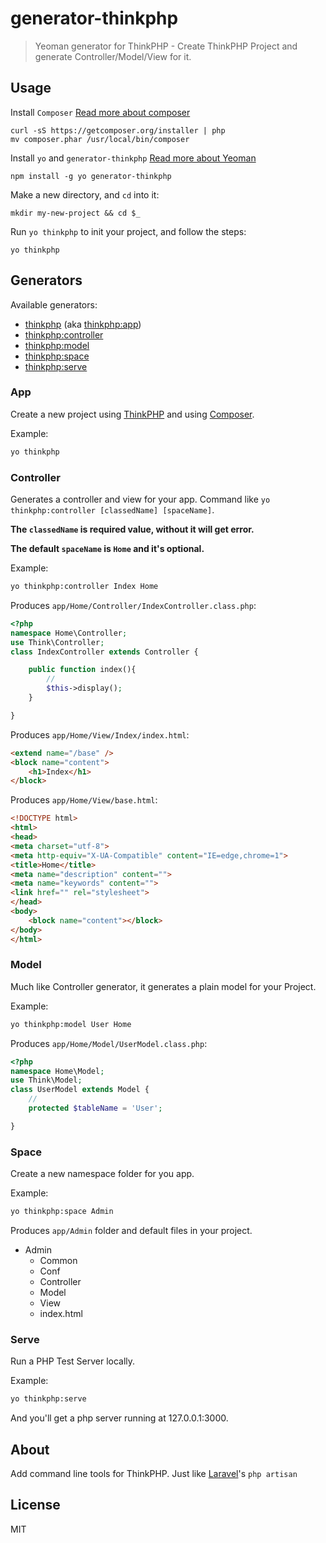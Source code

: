 # generator-thinkphp

> Yeoman generator for ThinkPHP - Create ThinkPHP Project and generate Controller/Model/View for it.


## Usage

Install `Composer` [Read more about composer](https://getcomposer.org/)
```
curl -sS https://getcomposer.org/installer | php
mv composer.phar /usr/local/bin/composer
```


Install `yo` and `generator-thinkphp` [Read more about Yeoman](http://yeoman.io/)
```
npm install -g yo generator-thinkphp
```

Make a new directory, and `cd` into it:
```
mkdir my-new-project && cd $_
```

Run `yo thinkphp` to init your project, and follow the steps:
```
yo thinkphp
```

## Generators

Available generators:

* [thinkphp](#app) (aka [thinkphp:app](#app))
* [thinkphp:controller](#controller)
* [thinkphp:model](#model)
* [thinkphp:space](#space)
* [thinkphp:serve](#serve)

### App

Create a new project using [ThinkPHP](https://github.com/liu21st/thinkphp) and using [Composer](https://getcomposer.org/).

Example:
```bash
yo thinkphp
```

### Controller

Generates a controller and view for your app. Command like `yo thinkphp:controller [classedName] [spaceName]`.

**The `classedName` is required value, without it will get error.**

**The default `spaceName` is `Home` and it's optional.**

Example:
```bash
yo thinkphp:controller Index Home
```

Produces `app/Home/Controller/IndexController.class.php`:
```php
<?php
namespace Home\Controller;
use Think\Controller;
class IndexController extends Controller {

    public function index(){
    	//
        $this->display();
    }

}
```

Produces `app/Home/View/Index/index.html`:

```html
<extend name="/base" />
<block name="content">
	<h1>Index</h1>
</block>
```

Produces `app/Home/View/base.html`:

```html
<!DOCTYPE html>
<html>
<head>
<meta charset="utf-8">
<meta http-equiv="X-UA-Compatible" content="IE=edge,chrome=1">
<title>Home</title>
<meta name="description" content="">
<meta name="keywords" content="">
<link href="" rel="stylesheet">
</head>
<body>
    <block name="content"></block>
</body>
</html>
```

### Model

Much like Controller generator, it generates a plain model for your Project.

Example:
```bash
yo thinkphp:model User Home
```

Produces `app/Home/Model/UserModel.class.php`:
```php
<?php
namespace Home\Model;
use Think\Model;
class UserModel extends Model {
	//
    protected $tableName = 'User'; 

}
```

### Space

Create a new namespace folder for you app.

Example:
```bash
yo thinkphp:space Admin
```

Produces `app/Admin` folder and default files in your project.

* Admin 
	* Common
	* Conf 
	* Controller 
	* Model 
	* View 
	* index.html


### Serve

Run a PHP Test Server locally.

Example:
```bash 
yo thinkphp:serve 
```

And you'll get a php server running at 127.0.0.1:3000.

## About 

Add command line tools for ThinkPHP. Just like [Laravel](http://laravel.com)'s `php artisan`

## License

MIT
